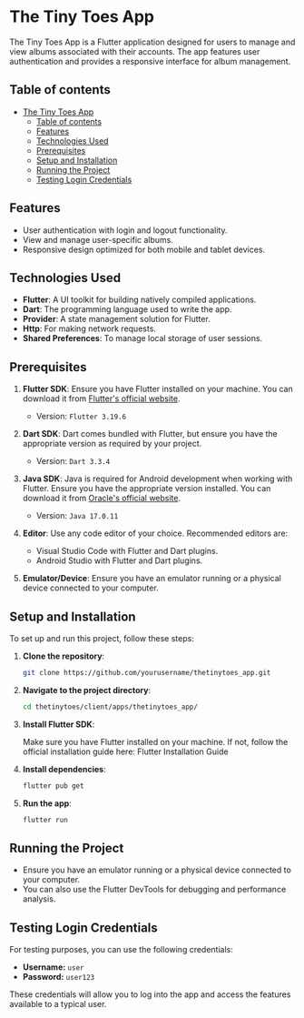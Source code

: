 # The Tiny Toes App

The Tiny Toes App is a Flutter application designed for users to manage and view albums associated with their accounts. The app features user authentication and provides a responsive interface for album management.

## Table of contents
- [The Tiny Toes App](#the-tiny-toes-app)
  - [Table of contents](#table-of-contents)
  - [Features](#features)
  - [Technologies Used](#technologies-used)
  - [Prerequisites](#prerequisites)
  - [Setup and Installation](#setup-and-installation)
  - [Running the Project](#running-the-project)
  - [Testing Login Credentials](#testing-login-credentials)

## Features

- User authentication with login and logout functionality.
- View and manage user-specific albums.
- Responsive design optimized for both mobile and tablet devices.

## Technologies Used

- **Flutter**: A UI toolkit for building natively compiled applications.
- **Dart**: The programming language used to write the app.
- **Provider**: A state management solution for Flutter.
- **Http**: For making network requests.
- **Shared Preferences**: To manage local storage of user sessions.

## Prerequisites

1. **Flutter SDK**: Ensure you have Flutter installed on your machine. You can download it from [Flutter's official website](https://flutter.dev/docs/get-started/install).
   - Version: `Flutter 3.19.6`
   
2. **Dart SDK**: Dart comes bundled with Flutter, but ensure you have the appropriate version as required by your project.
   - Version: `Dart 3.3.4`

3. **Java SDK**: Java is required for Android development when working with Flutter. Ensure you have the appropriate version installed. You can download it from [Oracle's official website](https://www.oracle.com/java/technologies/javase-downloads.html).
   - Version: `Java 17.0.11`


4. **Editor**: Use any code editor of your choice. Recommended editors are:
   - Visual Studio Code with Flutter and Dart plugins.
   - Android Studio with Flutter and Dart plugins.

5. **Emulator/Device**: Ensure you have an emulator running or a physical device connected to your computer.


## Setup and Installation

To set up and run this project, follow these steps:

1. **Clone the repository**:

   ```bash
   git clone https://github.com/yourusername/thetinytoes_app.git
   ```

2. **Navigate to the project directory**:

   ```bash
   cd thetinytoes/client/apps/thetinytoes_app/
   ```

3. **Install Flutter SDK**:

   Make sure you have Flutter installed on your machine. If not, follow the official installation guide here: Flutter Installation Guide

3. **Install dependencies**:

   ```bash
   flutter pub get
   ```

3. **Run the app**:

   ```bash
   flutter run
   ```

## Running the Project

- Ensure you have an emulator running or a physical device connected to your computer.
- You can also use the Flutter DevTools for debugging and performance analysis.

## Testing Login Credentials

For testing purposes, you can use the following credentials:

- **Username:** `user`
- **Password:** `user123`

These credentials will allow you to log into the app and access the features available to a typical user.
